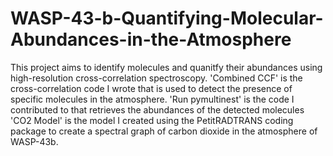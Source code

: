 # WASP-43-b-Quantifying-Molecular-Abundances-in-the-Atmosphere
This project aims to identify molecules and quanitfy their abundances using high-resolution cross-correlation spectroscopy.
'Combined CCF' is the cross-correlation code I wrote that is used to detect the presence of specific molecules in the atmosphere.
'Run pymultinest' is the code I contributed to that retrieves the abundances of the detected molecules
'CO2 Model' is the model I created using the PetitRADTRANS coding package to create a spectral graph of carbon dioxide in the atmosphere of WASP-43b.

